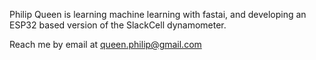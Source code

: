 Philip Queen is learning machine learning with fastai, and developing an ESP32 based version of the SlackCell dynamometer.

Reach me by email at queen.philip@gmail.com
